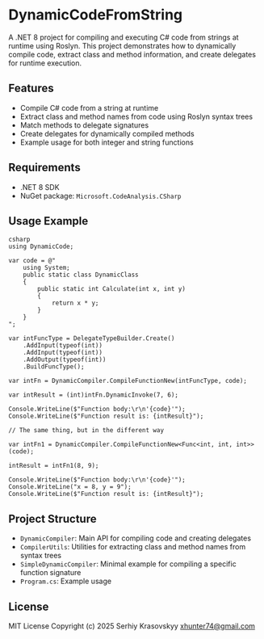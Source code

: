 # DynamicCodeFromString

A .NET 8 project for compiling and executing C# code from strings at runtime using Roslyn. This project demonstrates how to dynamically compile code, extract class and method information, and create delegates for runtime execution.

## Features
- Compile C# code from a string at runtime
- Extract class and method names from code using Roslyn syntax trees
- Match methods to delegate signatures
- Create delegates for dynamically compiled methods
- Example usage for both integer and string functions

## Requirements
- .NET 8 SDK
- NuGet package: `Microsoft.CodeAnalysis.CSharp`

## Usage Example

```
csharp
using DynamicCode;

var code = @"
    using System;
    public static class DynamicClass
    {
        public static int Calculate(int x, int y)
        {
            return x * y;
        }
    }
";

var intFuncType = DelegateTypeBuilder.Create()
    .AddInput(typeof(int))
    .AddInput(typeof(int))
    .AddOutput(typeof(int))
    .BuildFuncType();

var intFn = DynamicCompiler.CompileFunctionNew(intFuncType, code);

var intResult = (int)intFn.DynamicInvoke(7, 6);

Console.WriteLine($"Function body:\r\n'{code}'");
Console.WriteLine($"Function result is: {intResult}");

// The same thing, but in the different way

var intFn1 = DynamicCompiler.CompileFunctionNew<Func<int, int, int>>(code);

intResult = intFn1(8, 9);

Console.WriteLine($"Function body:\r\n'{code}'");
Console.WriteLine("x = 8, y = 9");
Console.WriteLine($"Function result is: {intResult}");
```

## Project Structure
- `DynamicCompiler`: Main API for compiling code and creating delegates
- `CompilerUtils`: Utilities for extracting class and method names from syntax trees
- `SimpleDynamicCompiler`: Minimal example for compiling a specific function signature
- `Program.cs`: Example usage

## License
MIT License
Copyright (c) 2025 Serhiy Krasovskyy xhunter74@gmail.com